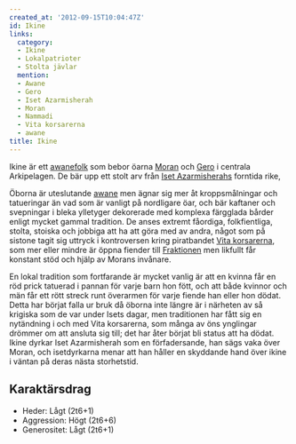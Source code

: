 ```yaml
---
created_at: '2012-09-15T10:04:47Z'
id: Ikine
links:
  category:
  - Ikine
  - Lokalpatrioter
  - Stolta jävlar
  mention:
  - Awane
  - Gero
  - Iset Azarmisherah
  - Moran
  - Nammadi
  - Vita korsarerna
  - awane
title: Ikine
---
```


Ikine är ett [awanefolk] som bebor öarna [Moran] och [Gero] i centrala Arkipelagen. De bär upp ett
stolt arv från [Iset Azarmisherahs] forntida rike,

Öborna är uteslutande [awane] men ägnar sig mer åt kroppsmålningar och tatueringar än vad som är
vanligt på nordligare öar, och bär kaftaner och svepningar i bleka ylletyger dekorerade med komplexa
färgglada bårder enligt mycket gammal tradition. De anses extremt fåordiga, folkfientliga, stolta,
stoiska och jobbiga att ha att göra med av andra, något som på sistone tagit sig uttryck i
kontroversen kring piratbandet [Vita korsarerna], som mer eller mindre är öppna fiender till
[Fraktionen] men likfullt får konstant stöd och hjälp av Morans invånare.

En lokal tradition som fortfarande är mycket vanlig är att en kvinna får en röd prick tatuerad i
pannan för varje barn hon fött, och att både kvinnor och män får ett rött streck runt överarmen för
varje fiende han eller hon dödat. Detta har börjat falla ur bruk då öborna inte längre är i närheten
av så krigiska som de var under Isets dagar, men traditionen har fått sig en nytändning i och med
Vita korsarerna, som många av öns ynglingar drömmer om att ansluta sig till; det har åter börjat bli
status att ha dödat.\
Ikine dyrkar Iset Azarmisherah som en förfadersande, han sägs vaka över Moran, och isetdyrkarna
menar att han håller en skyddande hand över ikine i väntan på deras nästa storhetstid.

Karaktärsdrag
-------------

-   Heder: Lågt (2t6+1)
-   Aggression: Högt (2t6+6)
-   Generositet: Lågt (2t6+1)

  [awanefolk]: awane
  [Moran]: Moran
  [Gero]: Gero
  [Iset Azarmisherahs]: Iset_Azarmisherah
  [awane]: Awane
  [Vita korsarerna]: Vita_korsarerna
  [Fraktionen]: Nammadi